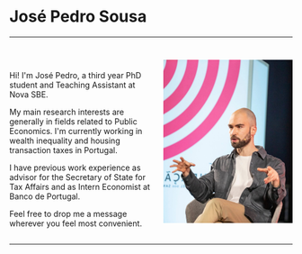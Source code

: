 # José Pedro Sousa 
---

<div style="display: flex; align-items: center; justify-content: space-between; margin-top: 20px;">
  
  <!-- Left column: text -->
  <div style="flex: 1; padding-right: 20px;">
    <h1></h1>
    <p>Hi! I'm José Pedro, a third year PhD student and Teaching Assistant at Nova SBE.</p>
    <p>My main research interests are generally in fields related to Public Economics. I'm currently working in wealth inequality and housing transaction taxes in Portugal.</p>
    <p>I have previous work experience as advisor for the Secretary of State for Tax Affairs and as Intern Economist at Banco de Portugal.</p>
    <p>Feel free to drop me a message wherever you feel most convenient.</p>
  </div>
  
  <!-- Right column: photo -->
  <div>
    <img src="/assets/img/IMG_4059.jpeg" width="230" alt="">
  </div>
</div>

---
